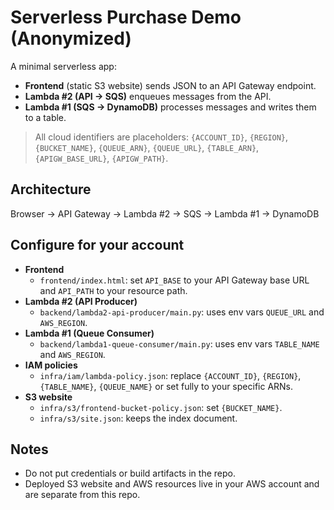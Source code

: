 # Serverless Purchase Demo (Anonymized)

A minimal serverless app:
- **Frontend** (static S3 website) sends JSON to an API Gateway endpoint.
- **Lambda #2 (API → SQS)** enqueues messages from the API.
- **Lambda #1 (SQS → DynamoDB)** processes messages and writes them to a table.

> All cloud identifiers are placeholders:
`{ACCOUNT_ID}`, `{REGION}`, `{BUCKET_NAME}`, `{QUEUE_ARN}`, `{QUEUE_URL}`, `{TABLE_ARN}`, `{APIGW_BASE_URL}`, `{APIGW_PATH}`.

## Architecture
Browser → API Gateway → Lambda #2 → SQS → Lambda #1 → DynamoDB

## Configure for your account
- **Frontend**
  - `frontend/index.html`: set `API_BASE` to your API Gateway base URL and `API_PATH` to your resource path.
- **Lambda #2 (API Producer)**
  - `backend/lambda2-api-producer/main.py`: uses env vars `QUEUE_URL` and `AWS_REGION`.
- **Lambda #1 (Queue Consumer)**
  - `backend/lambda1-queue-consumer/main.py`: uses env vars `TABLE_NAME` and `AWS_REGION`.
- **IAM policies**
  - `infra/iam/lambda-policy.json`: replace `{ACCOUNT_ID}`, `{REGION}`, `{TABLE_NAME}`, `{QUEUE_NAME}` or set fully to your specific ARNs.
- **S3 website**
  - `infra/s3/frontend-bucket-policy.json`: set `{BUCKET_NAME}`.
  - `infra/s3/site.json`: keeps the index document.

## Notes
- Do not put credentials or build artifacts in the repo.
- Deployed S3 website and AWS resources live in your AWS account and are separate from this repo.
